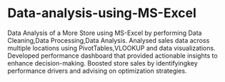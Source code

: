 # Data-analysis-using-MS-Excel
Data Analysis of a More Store using MS-Excel by performing Data Cleaning,Data Processing,Data Analysis.
 Analysed sales data across multiple locations using PivotTables,VLOOKUP and data visualizations.
 Developed performance dashboard that provided actionable insights to enhance decision-making.
 Boosted store sales by identifyingkey performance drivers and advising on optimization strategies.
